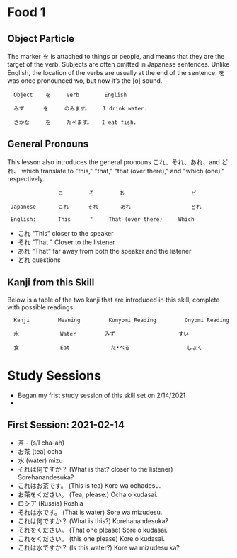 # Food 1 

## Object Particle
The marker を is attached to things or people, 
and means that they are the target of the verb. 
Subjects are often omitted in Japanese sentences. 
Unlike English, the location of the verbs are 
usually at the end of the sentence. 
を was once pronounced wo, 
but now it’s the [o] sound.

      Object    を     Verb        English 
      
      みず      を     のみます。    I drink water.
      
      さかな     を     たべます。   I eat fish.
      
 
## General Pronouns 
This lesson also introduces the general 
pronouns これ、それ、あれ、and どれ、
which translate to "this," "that," 
"that (over there)," and "which (one)," 
respectively.


                   	こ 	     そ        あ                  	ど
                    
     Japanese       これ 	    それ       あれ 	              どれ
     
     English:       This      "     That (over there)     Which 
     
 * これ  "This" closer to the speaker 
 * それ  "That " Closer to the listener
 * あれ  "That" far away from both the speaker and the listener 
 * どれ   questions 
 
 
 ## Kanji from this Skill
Below is a table of the two kanji that are 
introduced in this skill, complete with possible readings.


      Kanji 	    Meaning     	Kunyomi Reading 	    Onyomi Reading
      
      水 	        Water 	      みず 	                すい
      
      食 	        Eat 	        た•べる 	              しょく
      
# Study Sessions 
* Began my frist study session of this skill set on 2/14/2021
* 

## First Session: 2021-02-14
*  茶 - (s/l cha-ah) 
*  お茶 (tea) ocha 
*  水  (water) mizu 
*  それは何ですか？ (What is that? closer to the listener) Sorehanandesuka?
*  これはお茶です。 (This is tea)  Kore wa ochadesu.
*  お茶をください。 (Tea, please.)  Ocha o kudasai. 
*  ロシア  (Russia) Roshia 
*  それは水です。 (That is water)  Sore wa mizudesu.
*  これは何ですか？ (What is this?)  Korehanandesuka?
*  それをください。 (That one please) Sore o kudasai. 
*  これをください。 (this one please) Kore o kudasai.
*  これは水ですか？ (Is this water?)  Kore wa mizudesu ka? 

